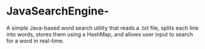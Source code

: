 # JavaSearchEngine-
A simple Java-based word search utility that reads a .txt file, splits each line into words, stores them using a HashMap, and allows user input to search for a word in real-time.

